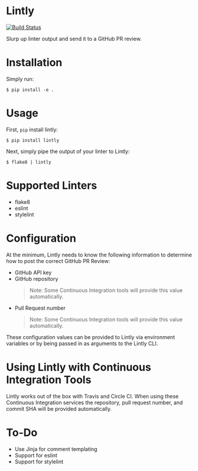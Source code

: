 # Lintly

[![Build Status](https://travis-ci.org/grantmcconnaughey/Lintly.svg?branch=master)](https://travis-ci.org/grantmcconnaughey/Lintly)

Slurp up linter output and send it to a GitHub PR review.

# Installation

Simply run:

    $ pip install -e .

# Usage

First, `pip` install lintly:

    $ pip install lintly

Next, simply pipe the output of your linter to Lintly:

    $ flake8 | lintly

# Supported Linters

- flake8
- eslint
- stylelint

# Configuration

At the minimum, Lintly needs to know the following information to determine how to post the correct GitHub PR Review:

- GitHub API key
- GitHub repository
    > Note: Some Continuous Integration tools will provide this value automatically.
- Pull Request number
    > Note: Some Continuous Integration tools will provide this value automatically.

These configuration values can be provided to Lintly via environment variables or by being passed in as arguments to the Lintly CLI.

# Using Lintly with Continuous Integration Tools

Lintly works out of the box with Travis and Circle CI. When using these Continuous Integration services the repository, pull request number, and commit SHA will be provided automatically.

# To-Do

- Use Jinja for comment templating
- Support for eslint
- Support for stylelint
